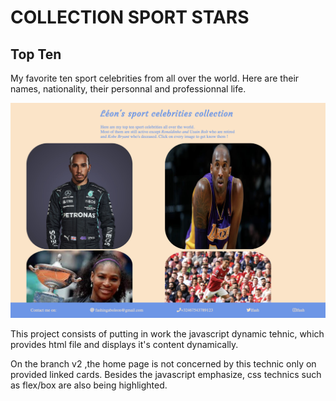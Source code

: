 # COLLECTION SPORT STARS

## Top Ten
My favorite ten sport celebrities from all over the world. Here are their names, nationality, their personnal and professionnal life.

![cover](images/readme.png)

This project consists of putting in work the javascript dynamic tehnic, which provides html file and displays it's content dynamically.

On the branch v2 ,the home page is not concerned by this technic only on provided linked cards. Besides the javascript emphasize, css technics such as flex/box are also being highlighted.